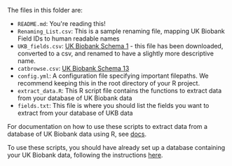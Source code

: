 The files in this folder are:

* `README.md`: You're reading this!
* `Renaming_List.csv`: This is a sample renaming file, mapping UK Biobank Field IDs to human readable names
* `UKB_fields.csv`: [UK Biobank Schema 1](https://biobank.ndph.ox.ac.uk/showcase/schema.cgi?id=1) - this file has been downloaded, converted to a csv, and renamed to have a slightly more descriptive name.
* `catbrowse.csv`: [UK Biobank Schema 13](https://biobank.ndph.ox.ac.uk/showcase/schema.cgi?id=13)
* `config.yml`: A configuration file specifying important filepaths. We recommend keeping this in the root directory of your R project.
* `extract_data.R`: This R script file contains the functions to extract data from your database of UK Biobank data
* `fields.txt`: This file is where you should list the fields you want to extract from your database of UKB data

For documentation on how to use these scripts to extract data from a database of UK Biobank data using R, see [docs](https://2cjenn.github.io/UKB_database/r.html).

To use these scripts, you should have already set up a database containing your UK Biobank data, following the instructions [here](https://2cjenn.github.io/UKB_database/database.html).